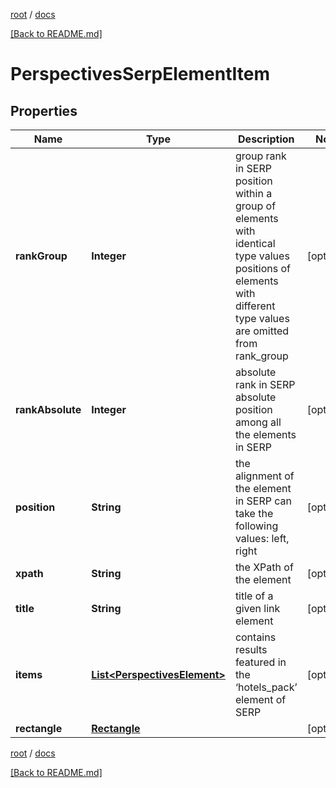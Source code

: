 [root](./../ "root") / [docs](./ "docs")

[[Back to README.md]](./../README.md "[Back to README.md]")

# PerspectivesSerpElementItem

## Properties

| Name | Type | Description | Notes |
|------------ | ------------- | ------------- | -------------|
|**rankGroup** | **Integer** | group rank in SERP position within a group of elements with identical type values positions of elements with different type values are omitted from rank_group |  [optional] |
|**rankAbsolute** | **Integer** | absolute rank in SERP absolute position among all the elements in SERP |  [optional] |
|**position** | **String** | the alignment of the element in SERP can take the following values: left, right |  [optional] |
|**xpath** | **String** | the XPath of the element |  [optional] |
|**title** | **String** | title of a given link element |  [optional] |
|**items** | [**List&lt;PerspectivesElement&gt;**](PerspectivesElement.md) | contains results featured in the ‘hotels_pack’ element of SERP |  [optional] |
|**rectangle** | [**Rectangle**](Rectangle.md) |  |  [optional] |

[root](./../ "root") / [docs](./ "docs")

[[Back to README.md]](./../README.md "[Back to README.md]")